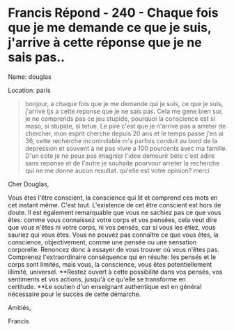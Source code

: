 # Francis Répond - 240 - Chaque fois que je me demande ce que je suis, j'arrive à cette réponse que je ne sais pas..

Name: douglas

Location: paris

>bonjour, a chaque fois que je me demande qui je suis, ce que je suis, j'arrive tjs a cette reponse que je ne sais pas. Cela me gene bien sur, je ne comprends pas ce jeu stupide, pourquoi la conscience est si maso, si stupide, si tetue. Le pire c'est que je n'arrive pas a arreter de chercher, mon esprit cherche depuis 20 ans et le temps passe j'en ai 36, cette recherche incontrolable m'a parfois conduit au bord de la depression et souvent a ne pas vivre a 100 pourcents avec ma famille. D'un cote je ne peux pas imagnier l'idee demourir bete c'est adire sans reponse et de l'autre je souhaite pourvour arreter la recherche qui ne me donne aucun resultat. qu'elle est votre opinion? merci

Cher Douglas,

Vous êtes l'être conscient, la conscience qui lit et comprend ces mots en cet instant même. C'est tout. L'existence de cet être conscient est hors de doute. Il est également remarquable que vous ne sachiez pas ce que vous êtes: comme vous connaissez votre corps et vos pensées, cela veut dire que vous n'êtes ni votre corps, ni vos pensés, car si vous les étiez, vous sauriez qui vous êtes. Vous ne pouvez pas connaître ce que vous êtes, la conscience, objectivement, comme une pensée ou une sensation corporelle. Renoncez donc à essayer de vous trouver où vous n'êtes pas. Comprenez l'extraordinaire conséquence qui en résulte: les pensés et le corps sont limités, mais vous, la conscience, vous êtes potentiellement illimité, universel. **Restez ouvert à cette possibilité dans vos pensés, vos sentiments et vos actions, jusqu'à ce qu'elle se transforme en certitude. **Le soutien d'un enseignant authentique est en général nécessaire pour le succès de cette démarche.

Amitiés,

Francis

